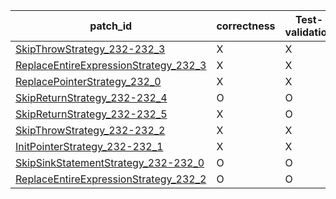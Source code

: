  | patch_id |correctness |Test-validation |NPEX-validation |
 |--- | --- | --- | --- | 
 | [SkipThrowStrategy_232-232_3](./patches/SkipThrowStrategy_232-232_3/patch.java#L231) | X | X | X | 
 | [ReplaceEntireExpressionStrategy_232_3](./patches/ReplaceEntireExpressionStrategy_232_3/patch.java#L231) | X | X | X | 
 | [ReplacePointerStrategy_232_0](./patches/ReplacePointerStrategy_232_0/patch.java#L231) | X | X | X | 
 | [SkipReturnStrategy_232-232_4](./patches/SkipReturnStrategy_232-232_4/patch.java#L231) | O | O | O | 
 | [SkipReturnStrategy_232-232_5](./patches/SkipReturnStrategy_232-232_5/patch.java#L231) | X | O | X | 
 | [SkipThrowStrategy_232-232_2](./patches/SkipThrowStrategy_232-232_2/patch.java#L231) | X | X | X | 
 | [InitPointerStrategy_232-232_1](./patches/InitPointerStrategy_232-232_1/patch.java#L231) | X | X | X | 
 | [SkipSinkStatementStrategy_232-232_0](./patches/SkipSinkStatementStrategy_232-232_0/patch.java#L231) | O | O | O | 
 | [ReplaceEntireExpressionStrategy_232_2](./patches/ReplaceEntireExpressionStrategy_232_2/patch.java#L231) | O | O | O | 
